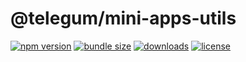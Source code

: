 # @telegum/mini-apps-utils

[![npm version](https://img.shields.io/npm/v/%40telegum%2Fmini-apps-utils?style=flat&labelColor=18181b&color=51a2dd)](https://www.npmjs.com/package/@telegum/mini-apps-utils)
[![bundle size](https://img.shields.io/bundlephobia/minzip/%40telegum%2Fmini-apps-utils?style=flat&label=minzip&labelColor=18181b&color=51a2dd)](https://bundlephobia.com/package/@telegum/mini-apps-utils)
[![downloads](https://img.shields.io/npm/dm/%40telegum%2Fmini-apps-utils?style=flat&label=downloads&labelColor=18181b&color=51a2dd)](https://www.npmjs.com/package/@telegum/mini-apps-utils)
[![license](https://img.shields.io/github/license/telegum/mini-apps?style=flat&label=license&labelColor=18181b&color=51a2dd)](https://github.com/telegum/mini-apps)
